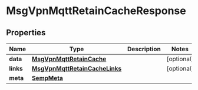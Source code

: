 
# MsgVpnMqttRetainCacheResponse

## Properties
Name | Type | Description | Notes
------------ | ------------- | ------------- | -------------
**data** | [**MsgVpnMqttRetainCache**](MsgVpnMqttRetainCache.md) |  |  [optional]
**links** | [**MsgVpnMqttRetainCacheLinks**](MsgVpnMqttRetainCacheLinks.md) |  |  [optional]
**meta** | [**SempMeta**](SempMeta.md) |  | 



